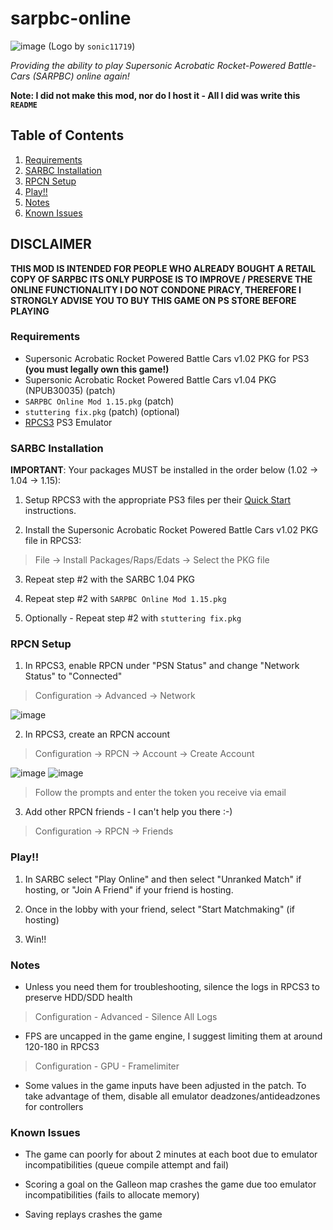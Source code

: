 # sarpbc-online

![image](https://github.com/user-attachments/assets/bebc2928-7f9c-4355-929e-425d2a5d6c3e)
(Logo by `sonic11719`)

_Providing the ability to play Supersonic Acrobatic Rocket-Powered Battle-Cars (SARPBC) online again!_

**Note: I did not make this mod, nor do I host it - All I did was write this `README`**

## Table of Contents

1. [Requirements](#requirements)
2. [SARBC Installation](#sarbc-installation)
3. [RPCN Setup](#rpcn-setup)
4. [Play!!](#play)
5. [Notes](#notes)
6. [Known Issues](#known-issues)

## DISCLAIMER

**THIS MOD IS INTENDED FOR PEOPLE WHO 
ALREADY BOUGHT A RETAIL COPY OF SARPBC
ITS ONLY PURPOSE IS TO IMPROVE / PRESERVE 
THE ONLINE FUNCTIONALITY
I DO NOT CONDONE PIRACY, THEREFORE 
I STRONGLY ADVISE YOU TO BUY THIS GAME
ON PS STORE BEFORE PLAYING**

### Requirements

- Supersonic Acrobatic Rocket Powered Battle Cars v1.02 PKG for PS3 **(you must legally own this game!)**
- Supersonic Acrobatic Rocket Powered Battle Cars v1.04 PKG (NPUB30035) (patch)
- `SARPBC Online Mod 1.15.pkg` (patch)
- `stuttering fix.pkg` (patch) (optional)
- [RPCS3](https://rpcs3.net/) PS3 Emulator

### SARBC Installation

**IMPORTANT**: Your packages MUST be installed in the order below (1.02 -> 1.04 -> 1.15):

1) Setup RPCS3 with the appropriate PS3 files per their [Quick Start](https://rpcs3.net/quickstart) instructions.

2) Install the Supersonic Acrobatic Rocket Powered Battle Cars v1.02 PKG file in RPCS3:
   
> File -> Install Packages/Raps/Edats -> Select the PKG file

3) Repeat step #2 with the SARBC 1.04 PKG

4) Repeat step #2 with `SARPBC Online Mod 1.15.pkg`

5) Optionally - Repeat step #2 with `stuttering fix.pkg`

### RPCN Setup

1) In RPCS3, enable RPCN under "PSN Status" and change "Network Status" to "Connected"

> Configuration -> Advanced -> Network

![image](https://github.com/user-attachments/assets/e261e2b1-01e4-4e11-9e59-e5d7c34f2ae2)

2) In RPCS3, create an RPCN account

> Configuration -> RPCN -> Account -> Create Account

![image](https://github.com/user-attachments/assets/e3e1c56f-f694-4aba-bc6b-87156e7242f6)
![image](https://github.com/user-attachments/assets/97a05d5a-984b-40ad-912c-b9561831cf23)


> Follow the prompts and enter the token you receive via email

3) Add other RPCN friends - I can't help you there :-)

> Configuration -> RPCN -> Friends

### Play!!

1) In SARBC select "Play Online" and then select "Unranked Match" if hosting, or "Join A Friend" if your friend is hosting.

2) Once in the lobby with your friend, select "Start Matchmaking" (if hosting)

3) Win!!

### Notes

- Unless you need them for troubleshooting, silence the logs in RPCS3 to preserve HDD/SDD health
> Configuration - Advanced - Silence All Logs

- FPS are uncapped in the game engine, I suggest limiting them at around 120-180 in RPCS3
> Configuration - GPU - Framelimiter

- Some values in the game inputs have been adjusted in the patch. To take advantage of them, disable all emulator deadzones/antideadzones for controllers

### Known Issues

- The game can poorly for about 2 minutes at each boot due to emulator incompatibilities 
(queue compile attempt and fail)

- Scoring a goal on the Galleon map crashes the game due too emulator incompatibilities
 (fails to allocate memory)

- Saving replays crashes the game

